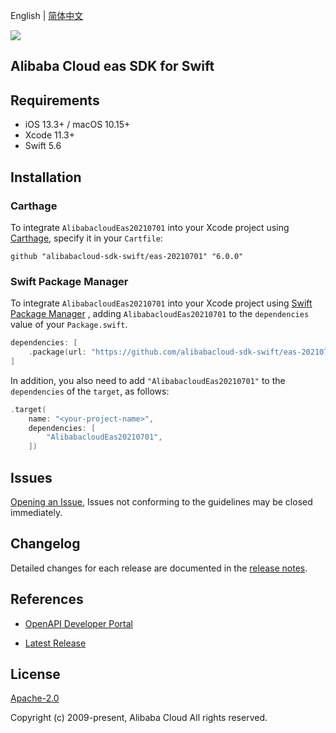 English | [简体中文](README-CN.md)

![](https://aliyunsdk-pages.alicdn.com/icons/AlibabaCloud.svg)

## Alibaba Cloud eas SDK for Swift

## Requirements

- iOS 13.3+ / macOS 10.15+
- Xcode 11.3+
- Swift 5.6

## Installation

### Carthage

To integrate `AlibabacloudEas20210701` into your Xcode project using [Carthage](https://github.com/Carthage/Carthage), specify it in your `Cartfile`:

```ogdl
github "alibabacloud-sdk-swift/eas-20210701" "6.0.0"
```

### Swift Package Manager

To integrate `AlibabacloudEas20210701` into your Xcode project using [Swift Package Manager](https://swift.org/package-manager/) , adding `AlibabacloudEas20210701` to the `dependencies` value of your `Package.swift`.

```swift
dependencies: [
    .package(url: "https://github.com/alibabacloud-sdk-swift/eas-20210701.git", from: "6.0.0")
]
```

In addition, you also need to add `"AlibabacloudEas20210701"` to the `dependencies` of the `target`, as follows:

```swift
.target(
    name: "<your-project-name>",
    dependencies: [
        "AlibabacloudEas20210701",
    ])
```

## Issues

[Opening an Issue](https://github.com/alibabacloud-sdk-swift/eas-20210701/issues/new), Issues not conforming to the guidelines may be closed immediately.

## Changelog

Detailed changes for each release are documented in the [release notes](./ChangeLog.txt).

## References

* [OpenAPI Developer Portal](https://next.api.alibabacloud.com/home)
- [Latest Release](https://github.com/alibabacloud-sdk-swift/eas-20210701)

## License

[Apache-2.0](http://www.apache.org/licenses/LICENSE-2.0)

Copyright (c) 2009-present, Alibaba Cloud All rights reserved.
